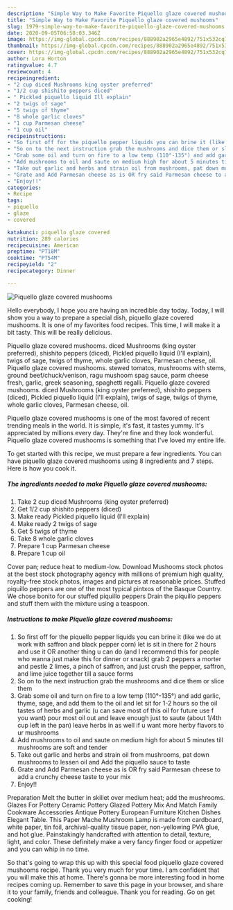 ```yaml
---
description: "Simple Way to Make Favorite Piquello glaze covered mushooms"
title: "Simple Way to Make Favorite Piquello glaze covered mushooms"
slug: 1979-simple-way-to-make-favorite-piquello-glaze-covered-mushooms
date: 2020-09-05T06:58:03.346Z
image: https://img-global.cpcdn.com/recipes/888902a2965e4892/751x532cq70/piquello-glaze-covered-mushooms-recipe-main-photo.jpg
thumbnail: https://img-global.cpcdn.com/recipes/888902a2965e4892/751x532cq70/piquello-glaze-covered-mushooms-recipe-main-photo.jpg
cover: https://img-global.cpcdn.com/recipes/888902a2965e4892/751x532cq70/piquello-glaze-covered-mushooms-recipe-main-photo.jpg
author: Lora Horton
ratingvalue: 4.7
reviewcount: 4
recipeingredient:
- "2 cup diced Mushrooms king oyster preferred"
- "1/2 cup shishito peppers diced"
- " Pickled piquello liquid Ill explain"
- "2 twigs of sage"
- "5 twigs of thyme"
- "8 whole garlic cloves"
- "1 cup Parmesan cheese"
- "1 cup oil"
recipeinstructions:
- "So first off for the piquello pepper liquids you can brine it (like we do at work with saffron and black pepper corn) let is sit in there for 2 hours and use it OR another thing u can do (and I recommend this for people who wanna just make this for dinner or snack) grab 2 peppers a morter and pestle 2 limes, a pinch of saffron, and just crush the pepper, saffron, and lime juice together till a sauce forms"
- "So on to the next instruction grab the mushrooms and dice them or slice them"
- "Grab some oil and turn on fire to a low temp (110°-135°) and add garlic, thyme, sage, and add them to the oil and let sit for 1-2 hours so the oil tastes of herbs and garlic (u can save most of this oil for future use f you want) pour most oil out and leave enough just to saute (about 1/4th cup left in the pan) leave herbs in as well if u want more herby flavors to ur mushrooms"
- "Add mushrooms to oil and saute on medium high for about 5 minutes till mushrooms are soft and tender"
- "Take out garlic and herbs and strain oil from mushrooms, pat down mushrooms to lessen oil and Add the piquello sauce to taste"
- "Grate and Add Parmesan cheese as is OR fry said Parmesan cheese to add a crunchy cheese taste to your mix"
- "Enjoy!!"
categories:
- Recipe
tags:
- piquello
- glaze
- covered

katakunci: piquello glaze covered 
nutrition: 289 calories
recipecuisine: American
preptime: "PT18M"
cooktime: "PT54M"
recipeyield: "2"
recipecategory: Dinner

---
```



![Piquello glaze covered mushooms](https://img-global.cpcdn.com/recipes/888902a2965e4892/751x532cq70/piquello-glaze-covered-mushooms-recipe-main-photo.jpg)

Hello everybody, I hope you are having an incredible day today. Today, I will show you a way to prepare a special dish, piquello glaze covered mushooms. It is one of my favorites food recipes. This time, I will make it a bit tasty. This will be really delicious.

Piquello glaze covered mushooms. diced Mushrooms (king oyster preferred), shishito peppers (diced), Pickled piquello liquid (I&#39;ll explain), twigs of sage, twigs of thyme, whole garlic cloves, Parmesan cheese, oil. Piquello glaze covered mushooms. stewed tomatos, mushrooms with stems, ground beef/chuck/venison, ragu mushoom spag sauce, parm cheese fresh, garlic, greek seasoning, spaghetti regalli. Piquello glaze covered mushooms. diced Mushrooms (king oyster preferred), shishito peppers (diced), Pickled piquello liquid (I&#39;ll explain), twigs of sage, twigs of thyme, whole garlic cloves, Parmesan cheese, oil.

Piquello glaze covered mushooms is one of the most favored of recent trending meals in the world. It is simple, it's fast, it tastes yummy. It's appreciated by millions every day. They're fine and they look wonderful. Piquello glaze covered mushooms is something that I've loved my entire life.


To get started with this recipe, we must prepare a few ingredients. You can have piquello glaze covered mushooms using 8 ingredients and 7 steps. Here is how you cook it.

<!--inarticleads1-->

##### The ingredients needed to make Piquello glaze covered mushooms:

1. Take 2 cup diced Mushrooms (king oyster preferred)
1. Get 1/2 cup shishito peppers (diced)
1. Make ready  Pickled piquello liquid (I&#39;ll explain)
1. Make ready 2 twigs of sage
1. Get 5 twigs of thyme
1. Take 8 whole garlic cloves
1. Prepare 1 cup Parmesan cheese
1. Prepare 1 cup oil


Cover pan; reduce heat to medium-low. Download Mushooms stock photos at the best stock photography agency with millions of premium high quality, royalty-free stock photos, images and pictures at reasonable prices. Stuffed piquillo peppers are one of the most typical pintxos of the Basque Country. We chose bonito for our stuffed piquillo peppers Drain the piquillo peppers and stuff them with the mixture using a teaspoon. 

<!--inarticleads2-->

##### Instructions to make Piquello glaze covered mushooms:

1. So first off for the piquello pepper liquids you can brine it (like we do at work with saffron and black pepper corn) let is sit in there for 2 hours and use it OR another thing u can do (and I recommend this for people who wanna just make this for dinner or snack) grab 2 peppers a morter and pestle 2 limes, a pinch of saffron, and just crush the pepper, saffron, and lime juice together till a sauce forms
1. So on to the next instruction grab the mushrooms and dice them or slice them
1. Grab some oil and turn on fire to a low temp (110°-135°) and add garlic, thyme, sage, and add them to the oil and let sit for 1-2 hours so the oil tastes of herbs and garlic (u can save most of this oil for future use f you want) pour most oil out and leave enough just to saute (about 1/4th cup left in the pan) leave herbs in as well if u want more herby flavors to ur mushrooms
1. Add mushrooms to oil and saute on medium high for about 5 minutes till mushrooms are soft and tender
1. Take out garlic and herbs and strain oil from mushrooms, pat down mushrooms to lessen oil and Add the piquello sauce to taste
1. Grate and Add Parmesan cheese as is OR fry said Parmesan cheese to add a crunchy cheese taste to your mix
1. Enjoy!!


Preparation Melt the butter in skillet over medium heat; add the mushrooms. Glazes For Pottery Ceramic Pottery Glazed Pottery Mix And Match Family Cookware Accessories Antique Pottery European Furniture Kitchen Dishes Elegant Table. This Paper Mache Mushroom Lamp is made from cardboard, white paper, tin foil, archival-quality tissue paper, non-yellowing PVA glue, and hot glue. Painstakingly handcrafted with attention to detail, texture, light, and color. These definitely make a very fancy finger food or appetizer and you can whip in no time. 

So that's going to wrap this up with this special food piquello glaze covered mushooms recipe. Thank you very much for your time. I am confident that you will make this at home. There's gonna be more interesting food in home recipes coming up. Remember to save this page in your browser, and share it to your family, friends and colleague. Thank you for reading. Go on get cooking!
